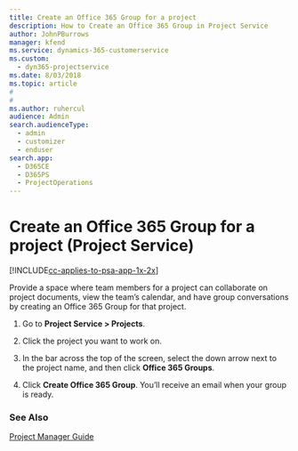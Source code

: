 ```yaml
---
title: Create an Office 365 Group for a project
description: How to Create an Office 365 Group in Project Service
author: JohnPBurrows
manager: kfend
ms.service: dynamics-365-customerservice
ms.custom: 
  - dyn365-projectservice
ms.date: 8/03/2018
ms.topic: article
#
#
ms.author: ruhercul
audience: Admin
search.audienceType: 
  - admin
  - customizer
  - enduser
search.app: 
  - D365CE
  - D365PS
  - ProjectOperations
---
```

# Create an Office 365 Group for a project (Project Service)

[!INCLUDE[cc-applies-to-psa-app-1x-2x](../includes/cc-applies-to-psa-app-1x-2x.md)]

Provide a space where team members for a project can collaborate on project documents, view the team’s calendar, and have group conversations by creating an Office 365 Group for that project.  
  
1.  Go to **Project Service > Projects**.  
  
2.  Click the project you want to work on.  
  
3.  In the bar across the top of the screen, select the down arrow next to the project name, and then click **Office 365 Groups**.  
  
4.  Click **Create Office 365 Group**. You’ll receive an email when your group is ready.  
  
### See Also  
 [Project Manager Guide](../psa/project-manager-guide.md)
